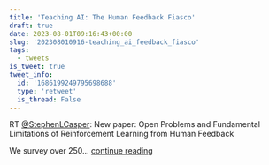 ```yaml
---
title: 'Teaching AI: The Human Feedback Fiasco'
draft: true
date: 2023-08-01T09:16:43+00:00
slug: '202308010916-teaching_ai_feedback_fiasco'
tags:
  - tweets
is_tweet: true
tweet_info:
  id: '1686199249795698688'
  type: 'retweet'
  is_thread: False
---
```




RT [@StephenLCasper](https://x.com/StephenLCasper): New paper: Open Problems and Fundamental Limitations of Reinforcement Learning from Human Feedback

We survey over 250… [continue reading](https://x.com/sytelus/status/1686199249795698688)
